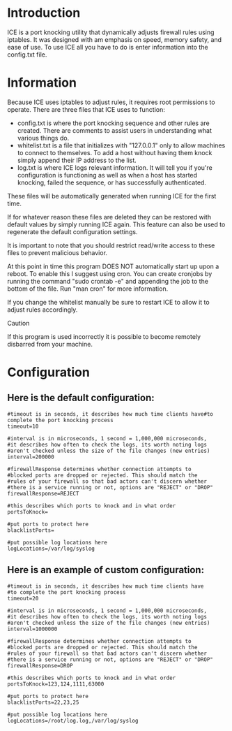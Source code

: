 
# Introduction

ICE is a port knocking utility that dynamically adjusts firewall rules using iptables.
It was designed with am emphasis on speed, memory safety, and ease of use.
To use ICE all you have to do is enter information into the config.txt file.

# Information

Because ICE uses iptables to adjust rules, it requires root permissions
to operate. There are three files that ICE uses to function:

* config.txt is where the port knocking sequence and other rules are created. There are comments to assist users in understanding what various things do.
* whitelist.txt is a file that initializes with "127.0.0.1" only to allow machines to connect to themselves. To add a host without having them knock simply append their IP address to the list.
* log.txt is where ICE logs relevant information. It will tell you if you're configuration is functioning as well as when a host has started knocking, failed the sequence, or has successfully authenticated. 

These files will be automatically generated when running ICE for the first time.

If for whatever reason these files are deleted they can be restored with default values by simply running ICE again. This feature can
also be used to regenerate the default configuration settings. 

It is important to note that you should restrict read/write access to these files to prevent malicious behavior.

At this point in time this program DOES NOT automatically start up upon a reboot. To enable this I suggest using
cron. You can create cronjobs by running the command "sudo crontab -e" and appending the job to the bottom of 
the file. Run "man cron" for more information. 

If you change the whitelist manually be sure to restart ICE to allow it to adjust rules accordingly.

> [!CAUTION]
> If this program is used incorrectly it is possible to become remotely disbarred from your machine.

# Configuration

## Here is the default configuration:
```
#timeout is in seconds, it describes how much time clients have#to complete the port knocking process
timeout=10

#interval is in microseconds, 1 second = 1,000,000 microseconds,
#it describes how often to check the logs, its worth noting logs
#aren't checked unless the size of the file changes (new entries)
interval=200000

#firewallResponse determines whether connection attempts to
#blocked ports are dropped or rejected. This should match the
#rules of your firewall so that bad actors can't discern whether
#there is a service running or not, options are "REJECT" or "DROP"
firewallResponse=REJECT

#this describes which ports to knock and in what order
portsToKnock=

#put ports to protect here
blacklistPorts=

#put possible log locations here
logLocations=/var/log/syslog
```

## Here is an example of custom configuration:

```
#timeout is in seconds, it describes how much time clients have
#to complete the port knocking process
timeout=20

#interval is in microseconds, 1 second = 1,000,000 microseconds,
#it describes how often to check the logs, its worth noting logs
#aren't checked unless the size of the file changes (new entries)
interval=1000000

#firewallResponse determines whether connection attempts to
#blocked ports are dropped or rejected. This should match the
#rules of your firewall so that bad actors can't discern whether
#there is a service running or not, options are "REJECT" or "DROP"
firewallResponse=DROP

#this describes which ports to knock and in what order
portsToKnock=123,124,1111,63000

#put ports to protect here
blacklistPorts=22,23,25

#put possible log locations here
logLocations=/root/log.log,/var/log/syslog
```
